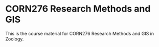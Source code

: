 # CORN276 Research Methods and GIS

This is the course material for CORN276 Research Methods and GIS in Zoology.
